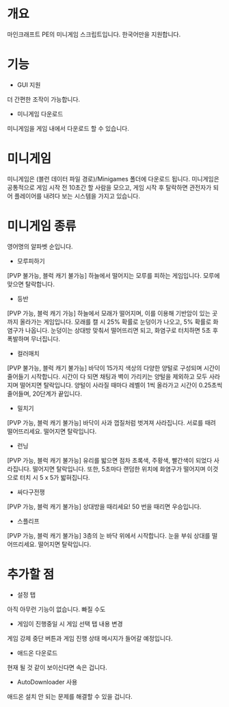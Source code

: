 # 개요

마인크래프트 PE의 미니게임 스크립트입니다. 한국어만을 지원합니다.

# 기능

* GUI 지원

더 간편한 조작이 가능합니다.

* 미니게임 다운로드

미니게임을 게임 내에서 다운로드 할 수 있습니다.

# 미니게임

미니게임은 (블런 데이터 파일 경로)/Minigames 폴더에 다운로드 됩니다.
미니게임은 공통적으로 게임 시작 전 10초간 할 사람을 모으고,
게임 시작 후 탈락하면 관전자가 되어 플레이어를 내려다 보는 시스템을 가지고 있습니다.

# 미니게임 종류

영어명의 알파벳 순입니다.

* 모루피하기

[PVP 불가능, 블럭 캐기 불가능]
하늘에서 떨어지는 모루를 피하는 게임입니다. 모루에 맞으면 탈락합니다.

* 등반

[PVP 가능, 블럭 캐기 가능]
하늘에서 모래가 떨어지며, 이를 이용해 기반암이 있는 곳까지 올라가는 게임입니다.
모래를 캘 시 25% 확률로 눈덩이가 나오고, 5% 확률로 화염구가 나옵니다.
눈덩이는 상대방 맞춰서 떨어뜨리면 되고, 화염구로 터치하면 5초 후 폭발하며 무너집니다.

* 컬러매치

[PVP 불가능, 블럭 캐기 불가능]
바닥이 15가지 색상의 다양한 양털로 구성되며 시간이 줄어들기 시작합니다.
시간이 다 되면 채팅과 벽이 가리키는 양털을 제외하고 모두 사라지며 떨어지면 탈락입니다.
양털이 사라질 때마다 레벨이 1씩 올라가고 시간이 0.25초씩 줄어들며, 20단계가 끝입니다.

* 밀치기

[PVP 가능, 블럭 캐기 불가능]
바닥이 사과 껍질처럼 벗겨져 사라집니다. 서로를 때려 떨어뜨리세요. 떨어지면 탈락입니다.

* 런닝

[PVP 가능, 블럭 캐기 불가능]
유리를 밟으면 점차 초록색, 주황색, 빨간색이 되었다 사라집니다. 떨어지면 탈락입니다.
또한, 5초마다 랜덤한 위치에 화염구가 떨어지며 이것으로 터치 시 5 x 5가 밟혀집니다.

* 싸다구전쟁

[PVP 가능, 블럭 캐기 불가능]
상대방을 때리세요! 50 번을 때리면 우승입니다.

* 스플리프

[PVP 가능, 블럭 캐기 불가능]
3층의 눈 바닥 위에서 시작합니다. 눈을 부숴 상대를 떨어뜨리세요. 떨어지면 탈락입니다.

# 추가할 점

* 설정 탭

아직 아무런 기능이 없습니다. 빠질 수도

* 게임이 진행중일 시 게임 선택 탭 내용 변경

게임 강제 중단 버튼과 게임 진행 상태 메시지가 들어갈 예정입니다.

* 애드온 다운로드

현재 될 것 같이 보이신다면 속은 겁니다.

* AutoDownloader 사용

애드온 설치 안 되는 문제를 해결할 수 있을 겁니다.
